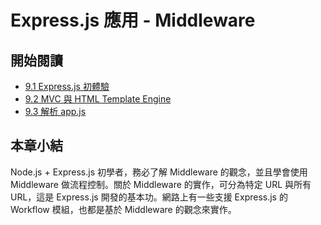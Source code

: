 # Express.js 應用 - Middleware 

## 開始閱讀

 * [9.1 Express.js 初體驗](1-middleware.md)
 * [9.2 MVC 與 HTML Template Engine](2-use.md)
 * [9.3 解析 app.js](3-use-middleware.md)

## 本章小結

Node.js + Express.js 初學者，務必了解 Middleware 的觀念，並且學會使用 Middleware 做流程控制。關於 Middleware 的實作，可分為特定 URL 與所有 URL，這是 Express.js 開發的基本功。網路上有一些支援 Express.js 的 Workflow 模組，也都是基於 Middleware 的觀念來實作。